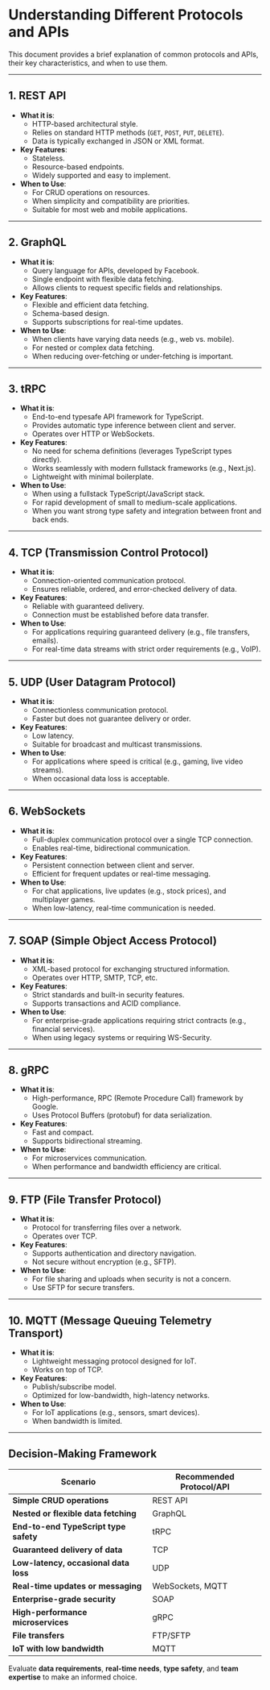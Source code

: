 # Understanding Different Protocols and APIs

This document provides a brief explanation of common protocols and APIs, their key characteristics, and when to use them.

---

## 1. **REST API**
- **What it is**:
  - HTTP-based architectural style.
  - Relies on standard HTTP methods (`GET`, `POST`, `PUT`, `DELETE`).
  - Data is typically exchanged in JSON or XML format.
- **Key Features**:
  - Stateless.
  - Resource-based endpoints.
  - Widely supported and easy to implement.
- **When to Use**:
  - For CRUD operations on resources.
  - When simplicity and compatibility are priorities.
  - Suitable for most web and mobile applications.

---

## 2. **GraphQL**
- **What it is**:
  - Query language for APIs, developed by Facebook.
  - Single endpoint with flexible data fetching.
  - Allows clients to request specific fields and relationships.
- **Key Features**:
  - Flexible and efficient data fetching.
  - Schema-based design.
  - Supports subscriptions for real-time updates.
- **When to Use**:
  - When clients have varying data needs (e.g., web vs. mobile).
  - For nested or complex data fetching.
  - When reducing over-fetching or under-fetching is important.

---

## 3. **tRPC**
- **What it is**:
  - End-to-end typesafe API framework for TypeScript.
  - Provides automatic type inference between client and server.
  - Operates over HTTP or WebSockets.
- **Key Features**:
  - No need for schema definitions (leverages TypeScript types directly).
  - Works seamlessly with modern fullstack frameworks (e.g., Next.js).
  - Lightweight with minimal boilerplate.
- **When to Use**:
  - When using a fullstack TypeScript/JavaScript stack.
  - For rapid development of small to medium-scale applications.
  - When you want strong type safety and integration between front and back ends.

---

## 4. **TCP (Transmission Control Protocol)**
- **What it is**:
  - Connection-oriented communication protocol.
  - Ensures reliable, ordered, and error-checked delivery of data.
- **Key Features**:
  - Reliable with guaranteed delivery.
  - Connection must be established before data transfer.
- **When to Use**:
  - For applications requiring guaranteed delivery (e.g., file transfers, emails).
  - For real-time data streams with strict order requirements (e.g., VoIP).

---

## 5. **UDP (User Datagram Protocol)**
- **What it is**:
  - Connectionless communication protocol.
  - Faster but does not guarantee delivery or order.
- **Key Features**:
  - Low latency.
  - Suitable for broadcast and multicast transmissions.
- **When to Use**:
  - For applications where speed is critical (e.g., gaming, live video streams).
  - When occasional data loss is acceptable.

---

## 6. **WebSockets**
- **What it is**:
  - Full-duplex communication protocol over a single TCP connection.
  - Enables real-time, bidirectional communication.
- **Key Features**:
  - Persistent connection between client and server.
  - Efficient for frequent updates or real-time messaging.
- **When to Use**:
  - For chat applications, live updates (e.g., stock prices), and multiplayer games.
  - When low-latency, real-time communication is needed.

---

## 7. **SOAP (Simple Object Access Protocol)**
- **What it is**:
  - XML-based protocol for exchanging structured information.
  - Operates over HTTP, SMTP, TCP, etc.
- **Key Features**:
  - Strict standards and built-in security features.
  - Supports transactions and ACID compliance.
- **When to Use**:
  - For enterprise-grade applications requiring strict contracts (e.g., financial services).
  - When using legacy systems or requiring WS-Security.

---

## 8. **gRPC**
- **What it is**:
  - High-performance, RPC (Remote Procedure Call) framework by Google.
  - Uses Protocol Buffers (protobuf) for data serialization.
- **Key Features**:
  - Fast and compact.
  - Supports bidirectional streaming.
- **When to Use**:
  - For microservices communication.
  - When performance and bandwidth efficiency are critical.

---

## 9. **FTP (File Transfer Protocol)**
- **What it is**:
  - Protocol for transferring files over a network.
  - Operates over TCP.
- **Key Features**:
  - Supports authentication and directory navigation.
  - Not secure without encryption (e.g., SFTP).
- **When to Use**:
  - For file sharing and uploads when security is not a concern.
  - Use SFTP for secure transfers.

---

## 10. **MQTT (Message Queuing Telemetry Transport)**
- **What it is**:
  - Lightweight messaging protocol designed for IoT.
  - Works on top of TCP.
- **Key Features**:
  - Publish/subscribe model.
  - Optimized for low-bandwidth, high-latency networks.
- **When to Use**:
  - For IoT applications (e.g., sensors, smart devices).
  - When bandwidth is limited.

---

## Decision-Making Framework

| **Scenario**                           | **Recommended Protocol/API**           |
|----------------------------------------|----------------------------------------|
| **Simple CRUD operations**             | REST API                              |
| **Nested or flexible data fetching**   | GraphQL                               |
| **End-to-end TypeScript type safety**  | tRPC                                  |
| **Guaranteed delivery of data**        | TCP                                   |
| **Low-latency, occasional data loss**  | UDP                                   |
| **Real-time updates or messaging**     | WebSockets, MQTT                      |
| **Enterprise-grade security**          | SOAP                                  |
| **High-performance microservices**     | gRPC                                  |
| **File transfers**                     | FTP/SFTP                              |
| **IoT with low bandwidth**             | MQTT                                  |

Evaluate **data requirements**, **real-time needs**, **type safety**, and **team expertise** to make an informed choice.
